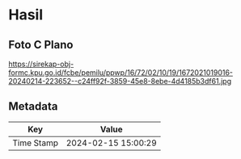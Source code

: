 # Hasil

## Foto C Plano

https://sirekap-obj-formc.kpu.go.id/fcbe/pemilu/ppwp/16/72/02/10/19/1672021019016-20240214-223652--c24ff92f-3859-45e8-8ebe-4d4185b3df61.jpg


## Metadata

| Key        | Value               |
| ---------- | ------------------- |
| Time Stamp | 2024-02-15 15:00:29 |



